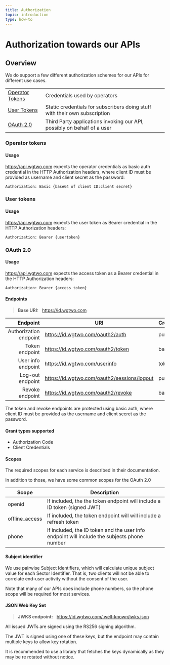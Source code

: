 ```yaml
---
title: Authorization
topic: introduction
type: how-to
---
```


# Authorization towards our APIs

## Overview

We do support a few different authorization schemes for our APIs for different use cases.

|                                     |                                                                            |
| ----------------------------------- | -------------------------------------------------------------------------- |
| [Operator Tokens](#operator-tokens) | Credentials used by operators                                              |
| [User Tokens](#user-tokens)         | Static credentials for subscribers doing stuff with their own subscription |
| [OAuth 2.0](#oauth-20)              | Third Party applications invoking our API, possibly on behalf of a user    |


### Operator tokens
#### Usage
https://api.wgtwo.com expects the operator credentials as basic auth credential in the HTTP Authorization headers,
where client ID must be provided as username and client secret as the password:
```
Authorization: Basic {base64 of client ID:client secret}
```


### User tokens
#### Usage
https://api.wgtwo.com expects the user token as Bearer credential in the HTTP Authorization headers:
```
Authorization: Bearer {usertoken}
```


### OAuth 2.0

#### Usage
https://api.wgtwo.com expects the access token as a Bearer credential in the HTTP Authorization headers:
```
Authorization: Bearer {access token}
```

#### Endpoints
> **Base URI:** &nbsp; https://id.wgtwo.com

| Endpoint               | URI                                         | Credentials |
| ---------------------: | ------------------------------------------- | ----------- |
| Authorization endpoint | https://id.wgtwo.com/oauth2/auth            | public      |
| Token endpoint         | https://id.wgtwo.com/oauth2/token           | basic auth  |
| User info endpoint     | https://id.wgtwo.com/userinfo               | token       |
| Log-out endpoint       | https://id.wgtwo.com/oauth2/sessions/logout | public      |
| Revoke endpoint        | https://id.wgtwo.com/oauth2/revoke          | basic auth  |

The token and revoke endpoints are protected using basic auth, where client ID must be provided as the username and 
client secret as the password.

#### Grant types supported
- Authorization Code
- Client Credentials

#### Scopes
The required scopes for each service is described in their documentation.

In addition to those, we have some common scopes for the OAuth 2.0

| Scope          | Description                                                                                 |
| -------------- | ------------------------------------------------------------------------------------------- |
| openid         | If included, the the token endpoint will include a ID token (signed JWT)                    |
| offline_access | If included, the token endpoint will will include a refresh token                           |
| phone          | If included, the ID token and the user info endpoint will include the subjects phone number |

#### Subject identifier
We use pairwise Subject Identifiers, which will calculate  unique subject value for each Sector Identifier.
That is, two clients will not be able to correlate end-user activity without the consent of the user.

Note that many of our APIs does include phone numbers, so the phone scope will be required for most services.

#### JSON Web Key Set
> **JWKS endpoint:** &nbsp; https://id.wgtwo.com/.well-known/jwks.json

All issued JWTs are signed using the RS256 signing algorithm.

The JWT is signed using one of these keys, but the endpoint may contain multiple keys to allow key rotation.

It is recommended to use a library that fetches the keys dynamically as they may be re rotated without notice.
